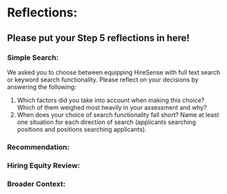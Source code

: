 # Reflections:
## Please put your Step 5 reflections in here!

### Simple Search:
We asked you to choose between equipping HireSense with full text search or keyword search functionality. Please reflect on your decisions by answering the following:
1. Which factors did you take into account when making this choice? Which of them weighed most heavily in your assessment and why?  
2. When does your choice of search functionality fall short? Name at least one situation for each direction of search (applicants searching positions and positions searching applicants). 

### Recommendation:

### Hiring Equity Review:

### Broader Context:

